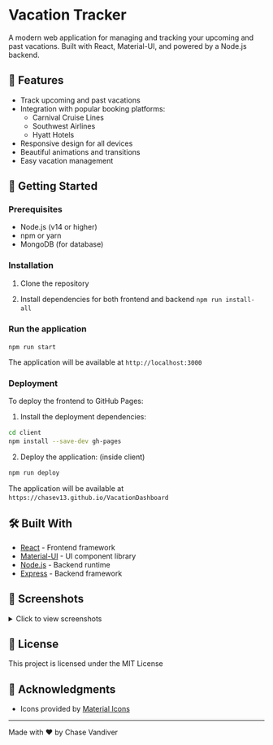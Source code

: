 # Vacation Tracker

A modern web application for managing and tracking your upcoming and past vacations. Built with React, Material-UI, and powered by a Node.js backend.

## 🌟 Features

- Track upcoming and past vacations
- Integration with popular booking platforms:
  - Carnival Cruise Lines
  - Southwest Airlines
  - Hyatt Hotels
- Responsive design for all devices
- Beautiful animations and transitions
- Easy vacation management

## 🚀 Getting Started

### Prerequisites

- Node.js (v14 or higher)
- npm or yarn
- MongoDB (for database)

### Installation

1. Clone the repository

2. Install dependencies for both frontend and backend 
```npm run install-all```

### Run the application
```npm run start```

The application will be available at `http://localhost:3000`

### Deployment

To deploy the frontend to GitHub Pages:

1. Install the deployment dependencies:
```bash
cd client
npm install --save-dev gh-pages
```

2. Deploy the application:
   (inside client)
```bash
npm run deploy
```

The application will be available at `https://chasev13.github.io/VacationDashboard`

## 🛠️ Built With

- [React](https://reactjs.org/) - Frontend framework
- [Material-UI](https://mui.com/) - UI component library
- [Node.js](https://nodejs.org/) - Backend runtime
- [Express](https://expressjs.com/) - Backend framework

## 📱 Screenshots

<details>
<summary>Click to view screenshots</summary>

![Dashboard](screenshots/demo.png)
![Vacation Details](screenshots/vacation-details.png)
![Mobile View](screenshots/mobile-view.png)

</details>

## 📜 License

This project is licensed under the MIT License

## 👏 Acknowledgments

- Icons provided by [Material Icons](https://material.io/resources/icons/)

---

Made with ❤️ by Chase Vandiver
